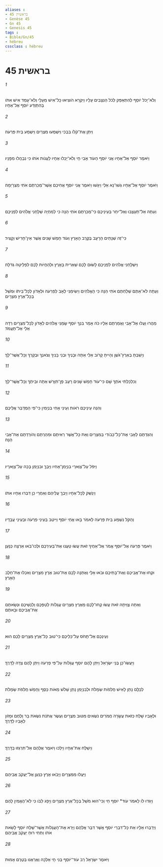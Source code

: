```yaml
---
aliases : 
- בראשית 45
- Genèse 45
- Gn 45
- Genesis 45
tags : 
- Bible/Gn/45
- hébreu
cssclass : hébreu
---
```


# בראשית 45

###### 1
וְלֹא־יָכֹל יֹוסֵף לְהִתְאַפֵּק לְכֹל הַנִּצָּבִים עָלָיו וַיִּקְרָא הֹוצִיאוּ כָל־אִישׁ מֵעָלָי וְלֹא־עָמַד אִישׁ אִתֹּו בְּהִתְוַדַּע יֹוסֵף אֶל־אֶחָיו׃
###### 2
וַיִּתֵּן אֶת־קֹלֹו בִּבְכִי וַיִּשְׁמְעוּ מִצְרַיִם וַיִּשְׁמַע בֵּית פַּרְעֹה׃
###### 3
וַיֹּאמֶר יֹוסֵף אֶל־אֶחָיו אֲנִי יֹוסֵף הַעֹוד אָבִי חָי וְלֹא־יָכְלוּ אֶחָיו לַעֲנֹות אֹתֹו כִּי נִבְהֲלוּ מִפָּנָיו׃
###### 4
וַיֹּאמֶר יֹוסֵף אֶל־אֶחָיו גְּשׁוּ־נָא אֵלַי וַיִּגָּשׁוּ וַיֹּאמֶר אֲנִי יֹוסֵף אֲחִיכֶם אֲשֶׁר־מְכַרְתֶּם אֹתִי מִצְרָיְמָה׃
###### 5
וְעַתָּה אַל־תֵּעָצְבוּ וְאַל־יִחַר בְּעֵינֵיכֶם כִּי־מְכַרְתֶּם אֹתִי הֵנָּה כִּי לְמִחְיָה שְׁלָחַנִי אֱלֹהִים לִפְנֵיכֶם׃
###### 6
כִּי־זֶה שְׁנָתַיִם הָרָעָב בְּקֶרֶב הָאָרֶץ וְעֹוד חָמֵשׁ שָׁנִים אֲשֶׁר אֵין־חָרִישׁ וְקָצִּיר׃
###### 7
וַיִּשְׁלָחֵנִי אֱלֹהִים לִפְנֵיכֶם לָשׂוּם לָכֶם שְׁאֵרִית בָּאָרֶץ וּלְהַחֲיֹות לָכֶם לִפְלֵיטָה גְּדֹלָה׃
###### 8
וְעַתָּה לֹא־אַתֶּם שְׁלַחְתֶּם אֹתִי הֵנָּה כִּי הָאֱלֹהִים וַיְשִׂימֵנִי לְאָב לְפַרְעֹה וּלְאָדֹון לְכָל־בֵּיתֹו וּמֹשֵׁל בְּכָל־אֶרֶץ מִצְרָיִם׃
###### 9
מַהֲרוּ וַעֲלוּ אֶל־אָבִי וַאֲמַרְתֶּם אֵלָיו כֹּה אָמַר בִּנְךָ יֹוסֵף שָׂמַנִי אֱלֹהִים לְאָדֹון לְכָל־מִצְרָיִם רְדָה אֵלַי אַל־תַּעֲמֹד׃
###### 10
וְיָשַׁבְתָּ בְאֶרֶץ־גֹּשֶׁן וְהָיִיתָ קָרֹוב אֵלַי אַתָּה וּבָנֶיךָ וּבְנֵי בָנֶיךָ וְצֹאנְךָ וּבְקָרְךָ וְכָל־אֲשֶׁר־לָךְ׃
###### 11
וְכִלְכַּלְתִּי אֹתְךָ שָׁם כִּי־עֹוד חָמֵשׁ שָׁנִים רָעָב פֶּן־תִּוָּרֵשׁ אַתָּה וּבֵיתְךָ וְכָל־אֲשֶׁר־לָךְ׃
###### 12
וְהִנֵּה עֵינֵיכֶם רֹאֹות וְעֵינֵי אָחִי בִנְיָמִין כִּי־פִי הַמְדַבֵּר אֲלֵיכֶם׃
###### 13
וְהִגַּדְתֶּם לְאָבִי אֶת־כָּל־כְּבֹודִי בְּמִצְרַיִם וְאֵת כָּל־אֲשֶׁר רְאִיתֶם וּמִהַרְתֶּם וְהֹורַדְתֶּם אֶת־אָבִי הֵנָּה׃
###### 14
וַיִּפֹּל עַל־צַוְּארֵי בִנְיָמִן־אָחִיו וַיֵּבְךְּ וּבִנְיָמִן בָּכָה עַל־צַוָּארָיו׃
###### 15
וַיְנַשֵּׁק לְכָל־אֶחָיו וַיֵּבְךְּ עֲלֵיהֶם וְאַחֲרֵי כֵן דִּבְּרוּ אֶחָיו אִתֹּו׃
###### 16
וְהַקֹּל נִשְׁמַע בֵּית פַּרְעֹה לֵאמֹר בָּאוּ אֲחֵי יֹוסֵף וַיִּיטַב בְּעֵינֵי פַרְעֹה וּבְעֵינֵי עֲבָדָיו׃
###### 17
וַיֹּאמֶר פַּרְעֹה אֶל־יֹוסֵף אֱמֹר אֶל־אַחֶיךָ זֹאת עֲשׂוּ טַעֲנוּ אֶת־בְּעִירְכֶם וּלְכוּ־בֹאוּ אַרְצָה כְּנָעַן׃
###### 18
וּקְחוּ אֶת־אֲבִיכֶם וְאֶת־בָּתֵּיכֶם וּבֹאוּ אֵלָי וְאֶתְּנָה לָכֶם אֶת־טוּב אֶרֶץ מִצְרַיִם וְאִכְלוּ אֶת־חֵלֶב הָאָרֶץ׃
###### 19
וְאַתָּה צֻוֵּיתָה זֹאת עֲשׂוּ קְחוּ־לָכֶם מֵאֶרֶץ מִצְרַיִם עֲגָלֹות לְטַפְּכֶם וְלִנְשֵׁיכֶם וּנְשָׂאתֶם אֶת־אֲבִיכֶם וּבָאתֶם׃
###### 20
וְעֵינְכֶם אַל־תָּחֹס עַל־כְּלֵיכֶם כִּי־טוּב כָּל־אֶרֶץ מִצְרַיִם לָכֶם הוּא׃
###### 21
וַיַּעֲשׂוּ־כֵן בְּנֵי יִשְׂרָאֵל וַיִּתֵּן לָהֶם יֹוסֵף עֲגָלֹות עַל־פִּי פַרְעֹה וַיִּתֵּן לָהֶם צֵדָה לַדָּרֶךְ׃
###### 22
לְכֻלָּם נָתַן לָאִישׁ חֲלִפֹות שְׂמָלֹת וּלְבִנְיָמִן נָתַן שְׁלֹשׁ מֵאֹות כֶּסֶף וְחָמֵשׁ חֲלִפֹת שְׂמָלֹת׃
###### 23
וּלְאָבִיו שָׁלַח כְּזֹאת עֲשָׂרָה חֲמֹרִים נֹשְׂאִים מִטּוּב מִצְרָיִם וְעֶשֶׂר אֲתֹנֹת נֹשְׂאֹת בָּר וָלֶחֶם וּמָזֹון לְאָבִיו לַדָּרֶךְ׃
###### 24
וַיְשַׁלַּח אֶת־אֶחָיו וַיֵּלֵכוּ וַיֹּאמֶר אֲלֵהֶם אַל־תִּרְגְּזוּ בַּדָּרֶךְ׃
###### 25
וַיַּעֲלוּ מִמִּצְרָיִם וַיָּבֹאוּ אֶרֶץ כְּנַעַן אֶל־יַעֲקֹב אֲבִיהֶם׃
###### 26
וַיַּגִּדוּ לֹו לֵאמֹר עֹוד* יֹוסֵף חַי וְכִי־הוּא מֹשֵׁל בְּכָל־אֶרֶץ מִצְרָיִם וַיָּפָג לִבֹּו כִּי לֹא־הֶאֱמִין לָהֶם׃
###### 27
וַיְדַבְּרוּ אֵלָיו אֵת כָּל־דִּבְרֵי יֹוסֵף אֲשֶׁר דִּבֶּר אֲלֵהֶם וַיַּרְא אֶת־הָעֲגָלֹות אֲשֶׁר־שָׁלַח יֹוסֵף לָשֵׂאת אֹתֹו וַתְּחִי רוּחַ יַעֲקֹב אֲבִיהֶם׃
###### 28
וַיֹּאמֶר יִשְׂרָאֵל רַב עֹוד־יֹוסֵף בְּנִי חָי אֵלְכָה וְאֶרְאֶנּוּ בְּטֶרֶם אָמוּת׃
